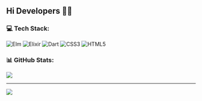 ## Hi Developers 👋🏻

### 💻 Tech Stack:
![Elm](https://img.shields.io/badge/Elm-60B5CC?style=for-the-badge&logo=elm&logoColor=white) ![Elixir](https://img.shields.io/badge/elixir-%234B275F.svg?style=for-the-badge&logo=elixir&logoColor=white) ![Dart](https://img.shields.io/badge/dart-%230175C2.svg?style=for-the-badge&logo=dart&logoColor=white) ![CSS3](https://img.shields.io/badge/css3-%231572B6.svg?style=for-the-badge&logo=css3&logoColor=white) ![HTML5](https://img.shields.io/badge/html5-%23E34F26.svg?style=for-the-badge&logo=html5&logoColor=white)
### 📊 GitHub Stats:
![](https://github-readme-stats.vercel.app/api/top-langs/?username=creed0main&theme=dark&hide_border=false&include_all_commits=false&count_private=false&layout=compact)

---
[![](https://visitcount.itsvg.in/api?id=creed0main&icon=0&color=0)](https://visitcount.itsvg.in)
